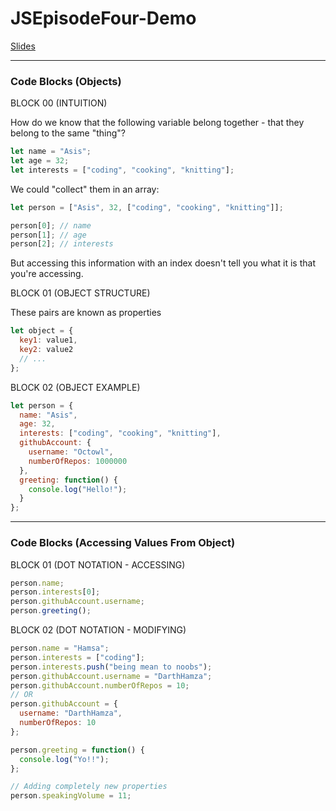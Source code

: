# JSEpisodeFour-Demo

[Slides](https://docs.google.com/presentation/d/1Ot0baOn9wZZo8OEw47ZOyZSML3BcRWKuODpx3EGu8pI)

---

### Code Blocks (Objects)

BLOCK 00 (INTUITION)

How do we know that the following variable belong together - that they belong to the same "thing"?

```javascript
let name = "Asis";
let age = 32;
let interests = ["coding", "cooking", "knitting"];
```

We could "collect" them in an array:

```javascript
let person = ["Asis", 32, ["coding", "cooking", "knitting"]];

person[0]; // name
person[1]; // age
person[2]; // interests
```

But accessing this information with an index doesn't tell you what it is that you're accessing.

BLOCK 01 (OBJECT STRUCTURE)

These pairs are known as properties

```javascript
let object = {
  key1: value1,
  key2: value2
  // ...
};
```

BLOCK 02 (OBJECT EXAMPLE)

```javascript
let person = {
  name: "Asis",
  age: 32,
  interests: ["coding", "cooking", "knitting"],
  githubAccount: {
    username: "Octowl",
    numberOfRepos: 1000000
  },
  greeting: function() {
    console.log("Hello!");
  }
};
```

---

### Code Blocks (Accessing Values From Object)

BLOCK 01 (DOT NOTATION - ACCESSING)

```javascript
person.name;
person.interests[0];
person.githubAccount.username;
person.greeting();
```

BLOCK 02 (DOT NOTATION - MODIFYING)

```javascript
person.name = "Hamsa";
person.interests = ["coding"];
person.interests.push("being mean to noobs");
person.githubAccount.username = "DarthHamza";
person.githubAccount.numberOfRepos = 10;
// OR
person.githubAccount = {
  username: "DarthHamza",
  numberOfRepos: 10
};

person.greeting = function() {
  console.log("Yo!!");
};

// Adding completely new properties
person.speakingVolume = 11;
```
